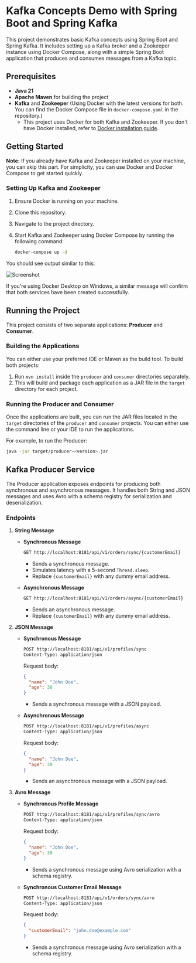 # Kafka Concepts Demo with Spring Boot and Spring Kafka

This project demonstrates basic Kafka concepts using Spring Boot and Spring Kafka. It includes setting up a Kafka broker and a Zookeeper instance using Docker Compose, along with a simple Spring Boot application that produces and consumes messages from a Kafka topic.

## Prerequisites

- **Java 21**
- **Apache Maven** for building the project
- **Kafka** and **Zookeeper** (Using Docker with the latest versions for both. You can find the Docker Compose file in `docker-compose.yaml` in the repository.)
  - This project uses Docker for both Kafka and Zookeeper. If you don't have Docker installed, refer to [Docker installation guide](https://docs.docker.com/engine/install/).

## Getting Started

**Note:** If you already have Kafka and Zookeeper installed on your machine, you can skip this part. For simplicity, you can use Docker and Docker Compose to get started quickly.

### Setting Up Kafka and Zookeeper

1. Ensure Docker is running on your machine.
2. Clone this repository.
3. Navigate to the project directory.
4. Start Kafka and Zookeeper using Docker Compose by running the following command:

   ```bash
   docker-compose up -d
   ```

You should see output similar to this:

![Screenshot](https://github.com/user-attachments/assets/a38e0b28-ff90-47b6-9c43-f5c42db2ff8f)

If you're using Docker Desktop on Windows, a similar message will confirm that both services have been created successfully.

## Running the Project

This project consists of two separate applications: **Producer** and **Consumer**.

### Building the Applications

You can either use your preferred IDE or Maven as the build tool. To build both projects:

1. Run `mvn install` inside the `producer` and `consumer` directories separately.
2. This will build and package each application as a JAR file in the `target` directory for each project.

### Running the Producer and Consumer

Once the applications are built, you can run the JAR files located in the `target` directories of the `producer` and `consumer` projects. You can either use the command line or your IDE to run the applications.

For example, to run the Producer:

```bash
java -jar target/producer-<version>.jar
```

## Kafka Producer Service

The Producer application exposes endpoints for producing both synchronous and asynchronous messages. It handles both String and JSON messages and uses Avro with a schema registry for serialization and deserialization.

### Endpoints

1. **String Message**

   - **Synchronous Message**

     ```bash
     GET http://localhost:8181/api/v1/orders/sync/{customerEmail}
     ```

     - Sends a synchronous message.
     - Simulates latency with a 5-second `Thread.sleep`.
     - Replace `{customerEmail}` with any dummy email address.

   - **Asynchronous Message**

     ```bash
     GET http://localhost:8181/api/v1/orders/async/{customerEmail}
     ```

     - Sends an asynchronous message.
     - Replace `{customerEmail}` with any dummy email address.

2. **JSON Message**

   - **Synchronous Message**

     ```bash
     POST http://localhost:8181/api/v1/profiles/sync
     Content-Type: application/json
     ```

     Request body:

     ```json
     {
       "name": "John Doe",
       "age": 30
     }
     ```

     - Sends a synchronous message with a JSON payload.

   - **Asynchronous Message**

     ```bash
     POST http://localhost:8181/api/v1/profiles/async
     Content-Type: application/json
     ```

     Request body:

     ```json
     {
       "name": "John Doe",
       "age": 30
     }
     ```

     - Sends an asynchronous message with a JSON payload.

3. **Avro Message**

   - **Synchronous Profile Message**

     ```bash
     POST http://localhost:8181/api/v1/profiles/sync/avro
     Content-Type: application/json
     ```

     Request body:

     ```json
     {
       "name": "John Doe",
       "age": 30
     }
     ```

     - Sends a synchronous message using Avro serialization with a schema registry.

   - **Synchronous Customer Email Message**

     ```bash
     POST http://localhost:8181/api/v1/orders/sync/avro
     Content-Type: application/json
     ```

     Request body:

     ```json
     {
       "customerEmail": "john.doe@example.com"
     }
     ```

     - Sends a synchronous message using Avro serialization with a schema registry.
